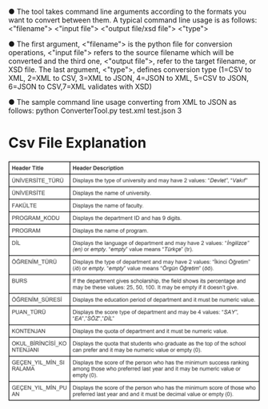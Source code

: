 ● The tool takes command line arguments according to the formats you want to convert
between them. A typical command line usage is as follows:
 <"filename"> <"input file"> <"output file/xsd file"> <"type">  

● The first argument, <"filename"> is the python file for conversion operations, <"input
file"> refers to the source filename which will be converted and the third one,
<"output file">, refer to the target filename, or XSD file. The last argument,
<"type">, defines conversion type (1=CSV to XML, 2=XML to CSV, 3=XML to JSON,
4=JSON to XML, 5=CSV to JSON, 6=JSON to CSV,7=XML validates with XSD)

● The sample command line usage converting from XML to JSON as follows:
python ConverterTool.py test.xml test.json 3

# Csv File Explanation
![image](https://github.com/oguzhankrky/Pythonic_Converter_Tool/blob/master/images/csv_file_explanation.png)
